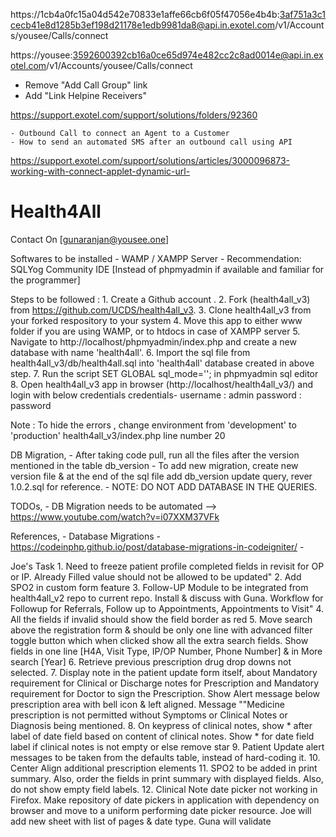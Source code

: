 https://1cb4a0fc15a04d542e70833e1affe66cb6f05f47056e4b4b:3af751a3c1cecb41e8d1285b3ef198d21178e1edb9981da8@api.in.exotel.com/v1/Accounts/yousee/Calls/connect


https://yousee:3592600392cb16a0ce65d974e482cc2c8ad0014e@api.in.exotel.com/v1/Accounts/yousee/Calls/connect




- Remove "Add Call Group" link
- Add "Link Helpine Receivers"



https://support.exotel.com/support/solutions/folders/92360

    - Outbound Call to connect an Agent to a Customer
    - How to send an automated SMS after an outbound call using API

https://support.exotel.com/support/solutions/articles/3000096873-working-with-connect-applet-dynamic-url-





# Health4All

Contact On [gunaranjan@yousee.one]

Softwares to be installed
    - WAMP / XAMPP Server
    - Recommendation: SQLYog Community IDE [Instead of phpmyadmin if available and familiar for the programmer]


Steps to be followed : 
    1. Create a Github account .
    2. Fork (health4all_v3) from https://github.com/UCDS/health4all_v3.
    3. Clone health4all_v3 from your forked respository to your system 
    4. Move this app to either www folder if you are using WAMP, or to htdocs in case of XAMPP server
    5. Navigate to http://localhost/phpmyadmin/index.php  and create a new database with name 'health4all'.
    6. Import the sql file from health4all_v3/db/health4all.sql into 'health4all' database created in above step.
    7. Run the script SET GLOBAL sql_mode=''; in phpmyadmin sql editor
    8. Open health4all_v3 app in browser (http://localhost/health4all_v3/) and login with below credentials
        credentials-
                username  : admin
                password  : password  

Note :  To hide the errors  , change environment from 'development' to 'production' health4all_v3/index.php line number 20 
    
 

DB Migration,
    - After taking code pull, run all the files after the version mentioned in the table db_version
    - To add new migration, create new version file & at the end of the sql file add db_version update query, rever 1.0.2.sql for reference.
    - NOTE: DO NOT ADD DATABASE IN THE QUERIES.


TODOs,
    - DB Migration needs to be automated --> https://www.youtube.com/watch?v=i07XXM37VFk

References,
    - Database Migrations
        - https://codeinphp.github.io/post/database-migrations-in-codeigniter/
    - 

Joe's Task
    1. Need to freeze patient profile completed fields in revisit for OP or IP. Already Filled value should not be allowed to be updated"
    2. Add SPO2 in custom form feature
    3. Follow-UP Module to be integrated from health4all_v2 repo to current repo. Install & discuss with Guna. Workflow for Followup for Referrals, Follow up to Appointments, Appointments to Visit"
    4. All the fields if invalid should show the field border as red
    5. Move search above the registration form & should be only one line with advanced filter toggle button which when clicked show all the extra search fields. Show fields in one line [H4A, Visit Type, IP/OP Number, Phone Number] & in More search [Year]
    6. Retrieve previous prescription drug drop downs not selected.
    7. Display note in the patient update form itself, about Mandatory requirement for Clinical or Discharge notes for Prescription and Mandatory requirement for Doctor to sign the Prescription. Show Alert message below prescription area with bell icon & left aligned. Message ""Medicine prescription is not permitted without Symptoms or Clinical Notes or Diagnosis being mentioned.
    8. On keypress of clinical notes, show * after label of date field based on content of clinical notes. Show * for date field label if clinical notes is not empty or else remove star
    9. Patient Update alert messages to be taken from the defaults table, instead of hard-coding it.
    10. Center Align additional prescription elements
    11. SPO2 to be added in print summary. Also, order the fields in print summary with displayed fields. Also, do not show empty field labels.
    12. Clinical Note date picker not working in Firefox. Make repository of date pickers in application with dependency on browser and move to a uniform performing date picker resource. Joe will add new sheet with list of pages & date type. Guna will validate